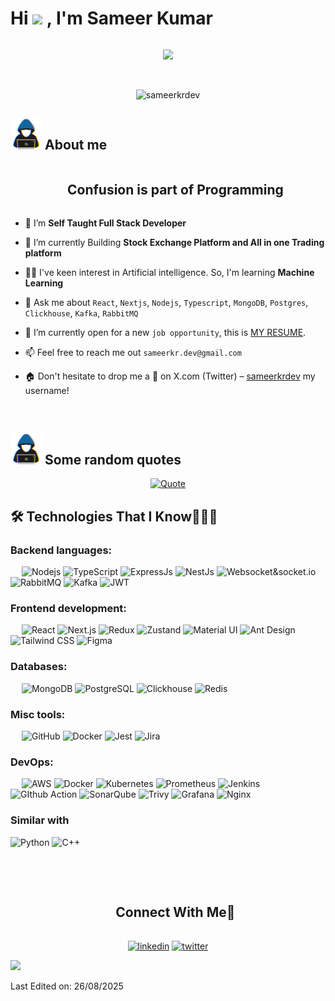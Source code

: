 <h1 style="display: inline-block" align="center">
    <b>
        Hi <img src="https://media.giphy.com/media/hvRJCLFzcasrR4ia7z/giphy.gif" width="35"> , I'm Sameer Kumar 
    </b> 
</h1>

<p align="center">
    <img src="https://readme-typing-svg.herokuapp.com?font=Time+New+Roman&color=cyan&size=25&center=true&vCenter=true&width=600&height=100&lines=Welcome+to+my+profile;Self-Taught+Full+Stack+Developer,;Machine+Learning+Newbie,;Active+Learner/Researcher,;Love+to+learn+new+stuffs..<3">
</p>

<br>

<p align="center"> 
    <img src="https://komarev.com/ghpvc/?username=sameerkrdev&label=Profile%20views&color=0047AB&style=plastic?" alt="sameerkrdev" height="25px" width="160px"/> 
</p>
    
## <picture><img src="https://github.com/0xAbdulKhalid/0xAbdulKhalid/raw/main/assets/mdImages/about_me.gif" width="50px"></picture> **About me**

<!--h2 without bottom border-->
<div id="user-content-toc">
  <ul align="center">
    <summary><h2 style="display: inline-block">Confusion is part of Programming</h2></summary>
  </ul>
</div>

<!--Intro start-->

- 🔭 I’m  **Self Taught Full Stack Developer**

- 🔭 I’m currently Building **Stock Exchange Platform and All in one Trading platform**

- :student: I've keen interest in Artificial intelligence. So, I'm learning **Machine Learning**

- 💬 Ask me about `React`, `Nextjs`, `Nodejs`, `Typescript`, `MongoDB`, `Postgres`, `Clickhouse`, `Kafka`, `RabbitMQ` 
  
- :thinking: I’m currently open for a new `job opportunity`, this is [MY RESUME](https://drive.google.com/file/d/1YjYjkSj5esj9cUEgIGjIfWzvEK1sA7Jo/view?usp=drive_link).

- 📫 Feel free to reach me out `sameerkr.dev@gmail.com`

- 🏠 Don't hesitate to drop me a **👋** on X.com (Twitter) – [sameerkrdev](https://x.com/sameerkrdev) my username!
<!--Intro end-->

<br> 

## <picture><img src="https://github.com/0xAbdulKhalid/0xAbdulKhalid/raw/main/assets/mdImages/about_me.gif" width="50px"></picture> **Some random quotes**
<p align="center">
    <a href="https://github.com/piyushsuthar/github-readme-quotes">
        <img alt="Quote" src="https://quotes-github-readme.vercel.app/api?type=horizontal&theme=tokyonight&animation=grow_out_in&quoteCategory=programming">
    </a>
</p>


## 🛠️ Technologies That I Know👨🏻‍💻
### Backend languages:
&emsp;
![Nodejs](https://img.shields.io/badge/-Node.Js-000?&logo=nodedotjs)
![TypeScript](https://img.shields.io/badge/-TypeScript-000?&logo=TypeScript&logoColor=007ACC)
![ExpressJs](https://img.shields.io/badge/-ExpressJs-000?&logo=express&logoColor=007ACC)
![NestJs](https://img.shields.io/badge/-NestJs-000?&logo=nestjs&logoColor=007ACC)
![Websocket&socket.io](https://img.shields.io/badge/-Web%20socket%20/%20socket.io-000?&logo=socketdotio)
![RabbitMQ](https://img.shields.io/badge/-RabbitMQ-000?&logo=RabbitMQ&logoColor=007ACC)
![Kafka](https://img.shields.io/badge/-Kafka-000?&logo=apachekafka&logoColor=007ACC)
![JWT](https://img.shields.io/badge/-JWT-000?&logo=jsonwebtokens&logoColor=007ACC)

### Frontend development:
&emsp;
![React](https://img.shields.io/badge/-React-000?&logo=React)
![Next.js](https://img.shields.io/badge/-Next.js-000?&logo=Next.js)
![Redux](https://img.shields.io/badge/-Redux-000?&logo=Redux)
![Zustand](https://img.shields.io/badge/-Zustand-000?&logo=Redux)
![Material UI](https://img.shields.io/badge/-Material--UI-000?&logo=Material-UI)
![Ant Design](https://img.shields.io/badge/-Ant--Design-000?&logo=antdesign)
![Tailwind CSS](https://img.shields.io/badge/-Tailwind%20CSS-000?&logo=tailwindcss)
![Figma](https://img.shields.io/badge/-Figma-000?&logo=figma)

### Databases:
&emsp;
![MongoDB](https://img.shields.io/badge/-MongoDB-000?&logo=MongoDB)
![PostgreSQL](https://img.shields.io/badge/-PostgreSQL-000?&logo=PostgreSQL)
![Clickhouse](https://img.shields.io/badge/-Clickhouse-000?&logo=Clickhouse)
![Redis](https://img.shields.io/badge/-Redis-000?&logo=Redis)

### Misc tools:
&emsp;
![GitHub](https://img.shields.io/badge/-GitHub-000?&logo=GitHub)
![Docker](https://img.shields.io/badge/-Docker-000?&logo=Docker)
![Jest](https://img.shields.io/badge/-Jest-000?&logo=Jest)
![Jira](https://img.shields.io/badge/-Jira-000?&logo=Jira)

### DevOps:
&emsp;
![AWS](https://img.shields.io/badge/-AWS-000?&logo=Amazon-AWS)
![Docker](https://img.shields.io/badge/-Docker-000?&logo=Docker)
![Kubernetes](https://img.shields.io/badge/-Kubernetes-000?&logo=Kubernetes)
![Prometheus](https://img.shields.io/badge/-Prometheus-000?&logo=Prometheus)
![Jenkins](https://img.shields.io/badge/-Jenkins-000?&logo=jenkins)
![GIthub Action](https://img.shields.io/badge/-Github-000?&logo=Github)
![SonarQube](https://img.shields.io/badge/-SonarQube-000?&logo=sonarqube)
![Trivy](https://img.shields.io/badge/-Trivy-000?&logo=trivy)
![Grafana](https://img.shields.io/badge/-Grafana-000?&logo=Grafana)
![Nginx](https://img.shields.io/badge/-Nginx-000?&logo=Nginx)

### Similar with
![Python](https://img.shields.io/badge/-Python-000?&logo=Python)
![C++](https://img.shields.io/badge/-C++-000?&logo=cplusplus)

<br><br>
<!-- Connect with me -->
<!--h2 without bottom border-->
<div id="user-content-toc">
  <ul align="center">
    <summary><h2 style="display: inline-block">Connect With Me🤝</h2></summary>
  </ul>
</div>

<!--icons and links-->
<p align="center">
  <a href="https://www.linkedin.com/in/sameerkrdev/" target="blank"><img align="center" src="https://user-images.githubusercontent.com/88904952/234979284-68c11d7f-1acc-4f0c-ac78-044e1037d7b0.png" alt="linkedin" height="50" width="50" /></a>
  <a href="https://twitter.com/sameerkrdev" target="blank"><img align="center" src="https://user-images.githubusercontent.com/88904952/234980676-61bfb021-ecc8-48f7-88e6-34c1b06c4a58.png" alt="twitter" height="50" width="50" /></a> 
</p>

<!--horizontal divider(gradiant)-->
<img src="https://user-images.githubusercontent.com/73097560/115834477-dbab4500-a447-11eb-908a-139a6edaec5c.gif">

Last Edited on: 26/08/2025
